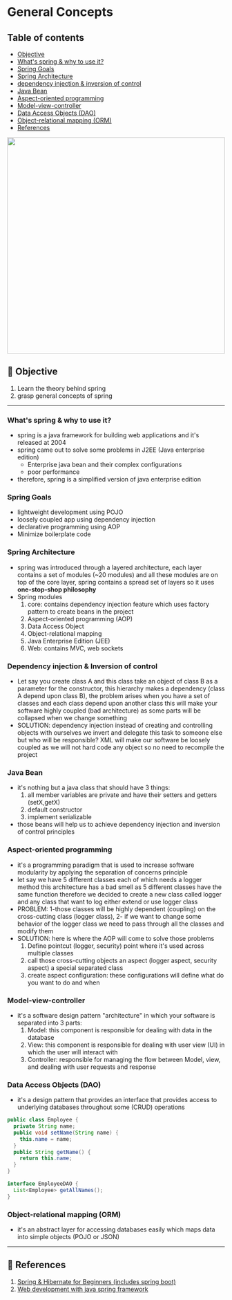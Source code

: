 # General Concepts

## Table of contents

* [Objective](#-objective)
* [What's spring & why to use it?](#whats-spring--why-to-use-it)
* [Spring Goals](#spring-goals)
* [Spring Architecture](#spring-architecture)
* [dependency injection & inversion of control](#dependency-injection--inversion-of-control)
* [Java Bean](#java-bean)
* [Aspect-oriented programming](#aspect-oriented-programming)
* [Model-view-controller](#model-view-controller)
* [Data Access Objects (DAO)](#data-access-objects-dao)
* [Object-relational mapping (ORM)](#object-relational-mapping-orm)
* [References](#-references)

<img src="https://spring.io/images/OG-Spring.png" width="100%" height="500">

## 🎯 Objective

1. Learn the theory behind spring
2. grasp general concepts of spring

---

### What's spring & why to use it?

  - spring is a java framework for building web applications and it's released at 2004
  - spring came out to solve some problems in J2EE (Java enterprise edition)
      - Enterprise java bean and their complex configurations
      - poor performance
  - therefore, spring is a simplified version of java enterprise edition

### Spring Goals

  - lightweight development using POJO
  - loosely coupled app using dependency injection
  - declarative programming using AOP
  - Minimize boilerplate code

### Spring Architecture

  - spring was introduced through a layered architecture, each layer contains a set of modules (~20 modules) and all these modules are on top of the core layer, spring contains a spread set of layers so it uses **one-stop-shop philosophy**
  - Spring modules
      1. core: contains dependency injection feature which uses factory pattern to create beans in the project
      2. Aspect-oriented programming (AOP)
      3. Data Access Object
      4. Object-relational mapping
      5. Java Enterprise Edition (JEE)
      6. Web: contains MVC, web sockets

### Dependency injection & Inversion of control

  - Let say you create class A and this class take an object of class B as a parameter for the constructor, this hierarchy makes a dependency (class A depend upon class B), the problem arises when you have a set of classes and each class depend upon another class this will make your software highly coupled (bad architecture) as some parts will be collapsed when we change something
  - SOLUTION: dependency injection instead of creating and controlling objects with ourselves we invert and delegate this task to someone else but who will be responsible? XML will make our software be loosely coupled as we will not hard code any object so no need to recompile the project


### Java Bean

  - it's nothing but a java class that should have 3 things:
      1. all member variables are private and have their setters and getters (setX,getX)
      2. default constructor 
      3. implement serializable
  - those beans will help us to achieve dependency injection and inversion of control principles

### Aspect-oriented programming

  - it's a programming paradigm that is used to increase software modularity by applying the separation of concerns principle
  - let say we have 5 different classes each of which needs a logger method this architecture has a bad smell as 5 different classes have the same function therefore we decided to create a new class called logger and any class that want to log either extend or use logger class
  - PROBLEM: 1-those classes will be highly dependent (coupling) on the cross-cutting class (logger class), 2- if we want to change some behavior of the logger class we need to pass through all the classes and modify them
  - SOLUTION: here is where the AOP will come to solve those problems
      1. Define pointcut (logger, security) point where it's used across multiple classes
      2. call those cross-cutting objects an aspect (logger aspect, security aspect) a special separated class
      3. create aspect configuration: these configurations will define what do you want to do and when

### Model-view-controller

  - it's a software design pattern "architecture" in which your software is separated into 3 parts:
      1. Model: this component is responsible for dealing with data in the database 
      2. View: this component is responsible for dealing with user view (UI) in which the user will interact with 
      3. Controller: responsible for managing the flow between Model, view, and dealing with user requests and response

### Data Access Objects (DAO)

  - it's a design pattern that provides an interface that provides access to underlying databases throughout some (CRUD) operations

  ```java
  public class Employee {
    private String name;
    public void setName(String name) {
      this.name = name;
    }
    public String getName() {
      return this.name;
    }
  }

  interface EmployeeDAO {
    List<Employee> getAllNames();
  }
  ```

### Object-relational mapping (ORM)

  - it's an abstract layer for accessing databases easily which maps data into simple objects (POJO or JSON)
  
---
    
## 🔗 References

1. [Spring & Hibernate for Beginners (includes spring boot)](https://www.udemy.com/course/spring-hibernate-tutorial/)
2. [Web development with java spring framework](https://www.coursera.org/learn/web-development-with-java-spring-framework/home/welcome) 

